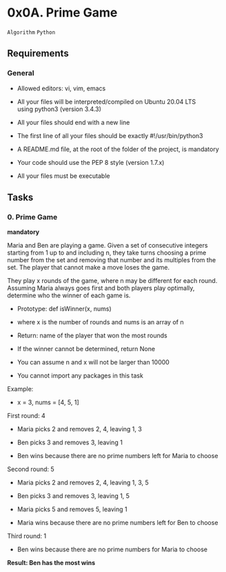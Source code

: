0x0A. Prime Game
================

`Algorithm` `Python`

Requirements
------------

### General

*   Allowed editors: vi, vim, emacs
    
*   All your files will be interpreted/compiled on Ubuntu 20.04 LTS using python3 (version 3.4.3)
    
*   All your files should end with a new line
    
*   The first line of all your files should be exactly #!/usr/bin/python3
    
*   A README.md file, at the root of the folder of the project, is mandatory
    
*   Your code should use the PEP 8 style (version 1.7.x)
    
*   All your files must be executable
    

Tasks
-----

### 0\. Prime Game

**mandatory**

Maria and Ben are playing a game. Given a set of consecutive integers starting from 1 up to and including n, they take turns choosing a prime number from the set and removing that number and its multiples from the set. The player that cannot make a move loses the game.

They play x rounds of the game, where n may be different for each round. Assuming Maria always goes first and both players play optimally, determine who the winner of each game is.

*   Prototype: def isWinner(x, nums)
    
*   where x is the number of rounds and nums is an array of n
    
*   Return: name of the player that won the most rounds
    
*   If the winner cannot be determined, return None
    
*   You can assume n and x will not be larger than 10000
    
*   You cannot import any packages in this task
    

Example:

*   x = 3, nums = \[4, 5, 1\]
    

First round: 4

*   Maria picks 2 and removes 2, 4, leaving 1, 3
    
*   Ben picks 3 and removes 3, leaving 1
    
*   Ben wins because there are no prime numbers left for Maria to choose
    

Second round: 5

*   Maria picks 2 and removes 2, 4, leaving 1, 3, 5
    
*   Ben picks 3 and removes 3, leaving 1, 5
    
*   Maria picks 5 and removes 5, leaving 1
    
*   Maria wins because there are no prime numbers left for Ben to choose
    

Third round: 1

*   Ben wins because there are no prime numbers for Maria to choose
    

**Result: Ben has the most wins**
